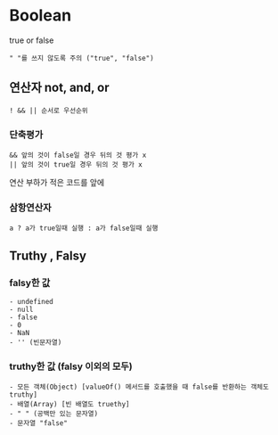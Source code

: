 # Boolean

true or false

`" "를 쓰지 않도록 주의 ("true", "false")`

## 연산자 not, and, or

`! && || 순서로 우선순위`

### 단축평가

```
&& 앞의 것이 false일 경우 뒤의 것 평가 x
|| 앞의 것이 true일 경우 뒤의 것 평가 x
```

연산 부하가 적은 코드를 앞에

### 삼항연산자

`a ? a가 true일때 실행 : a가 false일때 실행`

## Truthy , Falsy

### falsy한 값

```
- undefined
- null
- false
- 0
- NaN
- '' (빈문자열)
```

### truthy한 값 (falsy 이외의 모두)

```
- 모든 객체(Object) [valueOf() 메서드를 호출했을 때 false를 반환하는 객체도 truthy]
- 배열(Array) [빈 배열도 truethy]
- " " (공백만 있는 문자열)
- 문자열 "false"
```

